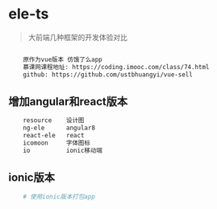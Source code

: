 # ele-ts
> 大前端几种框架的开发体验对比

```bash

    原作为vue版本 仿饿了么app
    慕课网课程地址: https://coding.imooc.com/class/74.html
    github: https://github.com/ustbhuangyi/vue-sell

```

## 增加angular和react版本

```bash
    resource    设计图
    ng-ele      angular8
    react-ele   react
    icomoon     字体图标
    io          ionic移动端

```

## ionic版本
```bash
    # 使用ionic版本打包app
    
```

